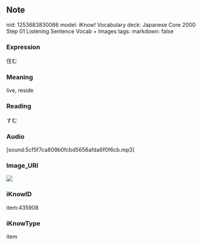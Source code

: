 ## Note
nid: 1253683830066
model: iKnow! Vocabulary
deck: Japanese Core 2000 Step 01 Listening Sentence Vocab + Images
tags: 
markdown: false

### Expression
住む

### Meaning
live, reside

### Reading
すむ

### Audio
[sound:5cf5f7ca809b0fcbd5656afda6f0f6cb.mp3]

### Image_URI
<!DOCTYPE html>
<title></title>
<img src="2615f9f63f4163236cb1272af784bcbe.jpg">



### iKnowID
item:435908

### iKnowType
item
